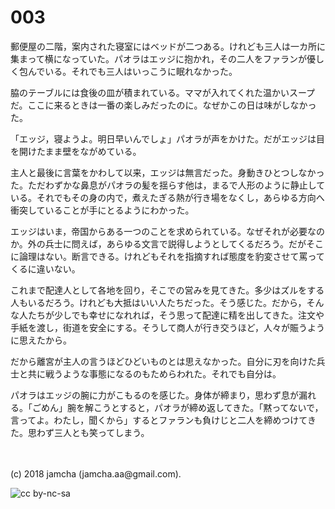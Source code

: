 # 003

郵便屋の二階，案内された寝室にはベッドが二つある。けれども三人は一カ所に集まって横になっていた。パオラはエッジに抱かれ，その二人をファランが優しく包んでいる。それでも三人はいっこうに眠れなかった。  

脇のテーブルには食後の皿が積まれている。ママが入れてくれた温かいスープだ。ここに来るときは一番の楽しみだったのに。なぜかこの日は味がしなかった。  

「エッジ，寝ようよ。明日早いんでしょ」パオラが声をかけた。だがエッジは目を開けたまま壁をながめている。  

主人と最後に言葉をかわして以来，エッジは無言だった。身動きひとつしなかった。ただわずかな鼻息がパオラの髪を揺らす他は，まるで人形のように静止している。それでもその身の内で，煮えたぎる熱が行き場をなくし，あらゆる方向へ衝突していることが手にとるようにわかった。  

エッジはいま，帝国からある一つのことを求められている。なぜそれが必要なのか。外の兵士に問えば，あらゆる文言で説得しようとしてくるだろう。だがそこに論理はない。断言できる。けれどもそれを指摘すれば態度を豹変させて罵ってくるに違いない。  

これまで配達人として各地を回り，そこでの営みを見てきた。多少はズルをする人もいるだろう。けれども大抵はいい人たちだった。そう感じた。だから，そんな人たちが少しでも幸せになれれば，そう思って配達に精を出してきた。注文や手紙を渡し，街道を安全にする。そうして商人が行き交うほど，人々が賑うように思えたから。  

だから離宮が主人の言うほどひどいものとは思えなかった。自分に刃を向けた兵士と共に戦うような事態になるのもためらわれた。それでも自分は。  

パオラはエッジの腕に力がこもるのを感じた。身体が締まり，思わず息が漏れる。「ごめん」腕を解こうとすると，パオラが締め返してきた。「黙ってないで，言ってよ。わたし，聞くから」するとファランも負けじと二人を締めつけてきた。思わず三人とも笑ってしまう。  

<br>  
<br>  
(c) 2018 jamcha (jamcha.aa@gmail.com).  

![cc by-nc-sa](http://i.creativecommons.org/l/by-nc-sa/4.0/88x31.png)
